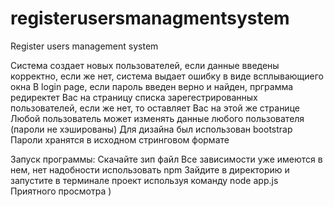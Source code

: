 # registerusersmanagmentsystem
Register users management system

Система создает новых пользователей, если данные введены корректно, если же нет, система выдает ошибку в виде всплывающиего окна
В login page, если пароль введен верно и найден, прграмма редиректет Вас на страницу списка зарегестрированных пользователей, если же нет, то оставляет Вас на этой же странице 
Любой пользователь может изменять данные любого пользователя (пароли не хэшированы) 
Для дизайна был использован bootstrap 
Пароли хранятся в исходном стринговом формате 


Запуск программы:
Скачайте зип файл
Все зависимости уже имеются в нем, нет надобности использовать npm 
Зайдите в директорию и запустите в терминале проект используя команду node app.js 
Приятного просмотра )
